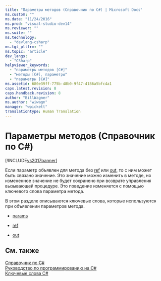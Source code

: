 ```yaml
---
title: "Параметры методов (Справочник по C#) | Microsoft Docs"
ms.custom: ""
ms.date: "11/24/2016"
ms.prod: "visual-studio-dev14"
ms.reviewer: ""
ms.suite: ""
ms.technology: 
  - "devlang-csharp"
ms.tgt_pltfrm: ""
ms.topic: "article"
dev_langs: 
  - "CSharp"
helpviewer_keywords: 
  - "параметры методов [C#]"
  - "методы [C#], параметры"
  - "параметры [C#]"
ms.assetid: 680e39ff-775b-48b0-9f47-4186a5bfc4a1
caps.latest.revision: 8
caps.handback.revision: 8
author: "BillWagner"
ms.author: "wiwagn"
manager: "wpickett"
translationtype: Human Translation
---
```

# Параметры методов (Справочник по C#)
[!INCLUDE[vs2017banner](../../../csharp/includes/vs2017banner.md)]

Если параметр объявлен для метода без [ref](../../../csharp/language-reference/keywords/ref.md) или [out](../../../csharp/language-reference/keywords/out.md), то с ним может быть связано значение.  Это значение можно изменить в методе, но измененное значение не будет сохранено при возврате управления вызывающей процедуре.  Это поведение изменяется с помощью ключевого слова параметра метода.  
  
 В этом разделе описываются ключевые слова, которые используются при объявлении параметров метода.  
  
-   [params](../../../csharp/language-reference/keywords/params.md)  
  
-   [ref](../../../csharp/language-reference/keywords/ref.md)  
  
-   [out](../../../csharp/language-reference/keywords/out.md)  
  
## См. также  
 [Справочник по C\#](../../../csharp/language-reference/index.md)   
 [Руководство по программированию на C\#](../../../csharp/programming-guide/index.md)   
 [Ключевые слова C\#](../../../csharp/language-reference/keywords/index.md)